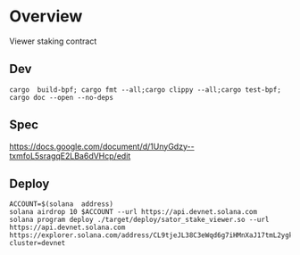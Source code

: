 
# Overview

Viewer staking contract


## Dev
```
cargo  build-bpf; cargo fmt --all;cargo clippy --all;cargo test-bpf; cargo doc --open --no-deps
```


## Spec


https://docs.google.com/document/d/1UnyGdzy--txmfoL5sragqE2LBa6dVHcp/edit


## Deploy

```
ACCOUNT=$(solana  address)
solana airdrop 10 $ACCOUNT --url https://api.devnet.solana.com
solana program deploy ./target/deploy/sator_stake_viewer.so --url https://api.devnet.solana.com 
https://explorer.solana.com/address/CL9tjeJL38C3eWqd6g7iHMnXaJ17tmL2ygkLEHghrj4u?cluster=devnet
```